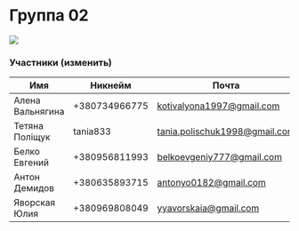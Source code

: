 # Группа 02

![](https://beetroot.academy/static/logo-c96c7c4d19444146e8b100d14e93d1ac.svg)

                    
### Участники (изменить)
                    
Имя | Никнейм | Почта
------------- | -------------  | -------------
Алена Вальнягина | +380734966775 | kotivalyona1997@gmail.com
Тетяна Поліщук | tania833 | tania.polischuk1998@gmail.com
Белко Евгений |+380956811993|belkoevgeniy777@gmail.com|
Антон Демидов |+380635893715|antonyo0182@gmail.com|
Яворская Юлия|+380969808049|yyavorskaia@gmail.com|

